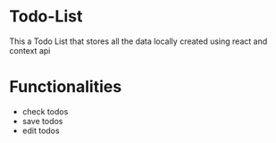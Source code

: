 
# Todo-List

This a Todo List that stores all the data locally 
created using react and context api

# Functionalities

- check todos
- save todos
- edit todos
